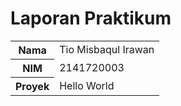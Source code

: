 # Laporan Praktikum

<table>
  <tr>
    <th>Nama</th>
    <td>Tio Misbaqul Irawan</td>
  </tr>
  <tr>
    <th>NIM</th>
    <td>2141720003</td>
  </tr>
  <tr>
    <th>Proyek</th>
    <td>Hello World</td>
  </tr>
</table>